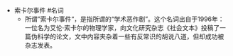 - 索卡尔事件 #名词
	- 所谓”索卡尔事件“，是指所谓的“学术恶作剧”。这个名词出自于1996年：一位名为艾伦·索卡尔的物理学家，向文化研究杂志《社会文本》投稿了一篇伪科学的论文，文中内容夹杂着一些有反常识的胡说八道，但却成功被杂志发表。
